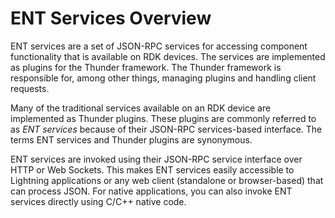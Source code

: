 # ENT Services Overview

ENT services are a set of JSON-RPC services for accessing component functionality that is available on RDK devices. The services are implemented as plugins for the Thunder framework. The Thunder framework is responsible for, among other things, managing plugins and handling client requests.

Many of the traditional services available on an RDK device are implemented as Thunder plugins. These plugins are commonly referred to as *ENT services* because of their JSON-RPC services-based interface. The terms ENT services and Thunder plugins are synonymous.

ENT services are invoked using their JSON-RPC service interface over HTTP or Web Sockets. This makes ENT services easily accessible to Lightning applications or any web client (standalone or browser-based) that can process JSON. For native applications, you can also invoke ENT services directly using C/C++ native code.

